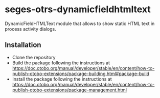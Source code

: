 # seges-otrs-dynamicfieldhtmltext
DynamicFieldHTMLText module that allows to show static HTML text in process activity dialogs.

## Installation

* Clone the repository 
* Build the package following the instructions at https://doc.otobo.org/manual/developer/stable/en/content/how-to-publish-otobo-extensions/package-building.html#package-build
* Install the package following the instructions at https://doc.otobo.org/manual/developer/stable/en/content/how-to-publish-otobo-extensions/package-management.html

